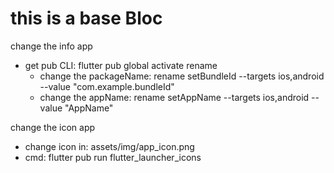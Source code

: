 
# this is a base Bloc

change the info app
- get pub CLI: flutter pub global activate rename
  + change the packageName: rename setBundleId --targets ios,android --value "com.example.bundleId"
  + change the appName: rename setAppName --targets ios,android --value "AppName"

change the icon app
- change icon in: assets/img/app_icon.png
- cmd: flutter pub run flutter_launcher_icons
